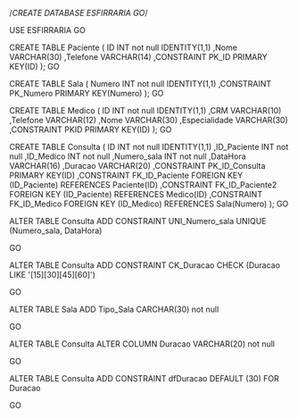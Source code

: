 /*CREATE DATABASE ESFIRRARIA
GO*/

USE ESFIRRARIA
GO

CREATE TABLE Paciente
	(
	ID INT not null IDENTITY(1,1)
	,Nome VARCHAR(30)
	,Telefone VARCHAR(14)
	,CONSTRAINT PK_ID PRIMARY KEY(ID)
	);
GO

CREATE TABLE Sala
	(
	Numero INT not null IDENTITY(1,1)
	,CONSTRAINT PK_Numero PRIMARY KEY(Numero)
	);
GO

CREATE TABLE Medico
	(
	ID INT not null IDENTITY(1,1)
	,CRM VARCHAR(10)
	,Telefone VARCHAR(12)
	,Nome VARCHAR(30)
	,Especialidade VARCHAR(30)
	,CONSTRAINT PKID PRIMARY KEY(ID)
	);
GO

CREATE TABLE Consulta
	(
	ID INT not null IDENTITY(1,1)
	,ID_Paciente INT not null
	,ID_Medico INT not null
	,Numero_sala INT not null
	,DataHora VARCHAR(16)
	,Duracao VARCHAR(20)
	,CONSTRAINT PK_ID_Consulta PRIMARY KEY(ID)
	,CONSTRAINT FK_ID_Paciente FOREIGN KEY (ID_Paciente)
	REFERENCES Paciente(ID)
	,CONSTRAINT FK_ID_Paciente2 FOREIGN KEY (ID_Paciente)
	REFERENCES Medico(ID)
	,CONSTRAINT FK_ID_Medico FOREIGN KEY (ID_Medico)
	REFERENCES Sala(Numero)
	);
GO

ALTER TABLE Consulta ADD CONSTRAINT UNI_Numero_sala UNIQUE (Numero_sala, DataHora)

GO

ALTER TABLE Consulta ADD CONSTRAINT CK_Duracao CHECK (Duracao LIKE '[15][30][45][60]')

GO

ALTER TABLE Sala ADD Tipo_Sala CARCHAR(30) not null

GO

ALTER TABLE Consulta ALTER COLUMN Duracao VARCHAR(20) not null

GO

ALTER TABLE Consulta ADD CONSTRAINT dfDuracao DEFAULT (30) FOR Duracao

GO
